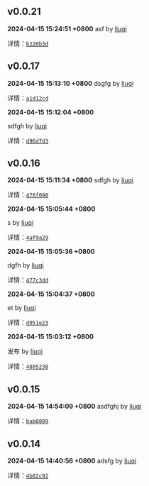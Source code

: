 ## v0.0.21
**2024-04-15 15:24:51 +0800**
asf by [liuqi](liuqi6602@163.com)

详情：[`b220b3d`](https://github.com/polarove/changelog-tags-zh-cn/commit/b220b3d008724872ffa88a57e0acff0d39af5215)







## v0.0.17
**2024-04-15 15:13:10 +0800**
dsgfg by [liuqi](liuqi6602@163.com)

详情：[`a1d12cd`](https://github.com/gtesim/gt-admin/commit/a1d12cd5d5b23bbb2fd5112c8c2fb868cdde9ba3)



**2024-04-15 15:12:04 +0800**

sdfgh by [liuqi](liuqi6602@163.com)

详情：[`d96d7d3`](https://github.com/gtesim/gt-admin/commit/d96d7d3addfa1dca5f7c7da8432f82b99146a092)







## v0.0.16
**2024-04-15 15:11:34 +0800**
sdfgh by [liuqi](liuqi6602@163.com)

详情：[`476f098`](https://github.com/gtesim/gt-admin/commit/476f09898a9ab0dd83827967b68eafdf34ed4e5f)



**2024-04-15 15:05:44 +0800**

s by [liuqi](liuqi6602@163.com)

详情：[`4af9a29`](https://github.com/gtesim/gt-admin/commit/4af9a2977127e7642397406d7ad2a845b8b784a4)



**2024-04-15 15:05:36 +0800**

dgfh by [liuqi](liuqi6602@163.com)

详情：[`477c3dd`](https://github.com/gtesim/gt-admin/commit/477c3dd486674ed91240a73bbbf26217cca6d1f5)



**2024-04-15 15:04:37 +0800**

et by [liuqi](liuqi6602@163.com)

详情：[`d051e23`](https://github.com/gtesim/gt-admin/commit/d051e236828de62c68509dc731cfb0d5ee533f6c)



**2024-04-15 15:03:12 +0800**

发布 by [liuqi](liuqi6602@163.com)

详情：[`4805238`](https://github.com/gtesim/gt-admin/commit/48052387cfd7c58c960b72e89189c9d19aed8f66)







## v0.0.15

**2024-04-15 14:54:09 +0800**
asdfghj by [liuqi](liuqi6602@163.com)

详情：[`bab0809`](https://github.com/gtesim/gt-admin/commit/bab0809d9170f4c8df6e17e13a7bffc54d9a0902)

## v0.0.14

**2024-04-15 14:40:56 +0800**
adsfg by [liuqi](liuqi6602@163.com)

详情：[`4b02c92`](https://github.com/gtesim/gt-admin/commit/4b02c92b57ed46badee49cbc5cf522effe46a37b)
